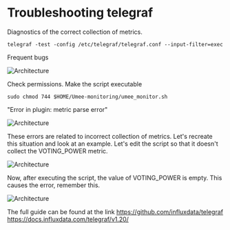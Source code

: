 # Troubleshooting telegraf

Diagnostics of the correct collection of metrics.
```
telegraf -test -config /etc/telegraf/telegraf.conf --input-filter=exec
```

Frequent bugs

![Architecture](https://i.ibb.co/sbqX96x/image.jpg)

Check  permissions. Make the script executable
```
sudo chmod 744 $HOME/Umee-monitoring/umee_monitor.sh
```
"Error in plugin: metric parse error"

![Architecture](https://i.ibb.co/T4Q55SS/image.jpg)

These errors are related to incorrect collection of metrics. Let's recreate this situation and look at an example. 
Let's edit the script so that it doesn't collect the VOTING_POWER metric.

![Architecture](https://i.ibb.co/dfsYff3/4324243.jpg)

Now, after executing the script, the value of VOTING_POWER is empty. This causes the error, remember this.

![Architecture](https://i.ibb.co/j8jFkcN/image.jpg)


The full guide can be found at the link https://github.com/influxdata/telegraf       https://docs.influxdata.com/telegraf/v1.20/
